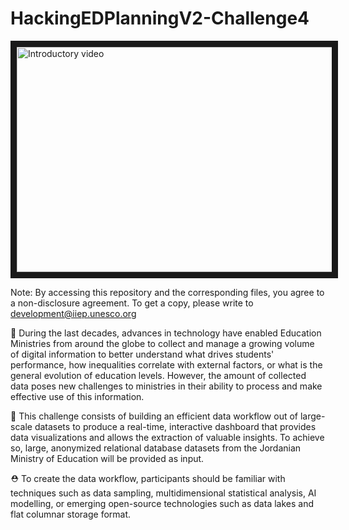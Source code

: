 # HackingEDPlanningV2-Challenge4

<a href="http://www.youtube.com/watch?feature=player_embedded&v=D7DgCnhT6z0" target="_blank"><img src="https://img.evbuc.com/https%3A%2F%2Fcdn.evbuc.com%2Fimages%2F237802049%2F336870561013%2F1%2Foriginal.20220228-102209?w=800&auto=format%2Ccompress&q=75&sharp=10&rect=0%2C54%2C1200%2C600&s=92cc71cae0ff03ed75357a1f0aef9819" 
alt="Introductory video" width="720" height="360" border="10" /></a>

Note: By accessing this repository and the corresponding files, you agree to a non-disclosure agreement. To get a copy, please write to development@iiep.unesco.org

🧐 During the last decades, advances in technology have enabled Education Ministries from around the globe to collect and manage a growing volume of digital information to better understand what drives students' performance, how inequalities correlate with external factors, or what is the general evolution of education levels. However, the amount of collected data poses new challenges to ministries in their ability to process and make effective use of this information.

🎯 This challenge consists of building an efficient data workflow out of large-scale datasets to produce a real-time, interactive dashboard that provides data visualizations and allows the extraction of valuable insights. To achieve so, large, anonymized relational database datasets from the Jordanian Ministry of Education will be provided as input.

⛑ To create the data workflow, participants should be familiar with techniques such as data sampling, multidimensional statistical analysis, AI modelling, or emerging open-source technologies such as data lakes and flat columnar storage format.
